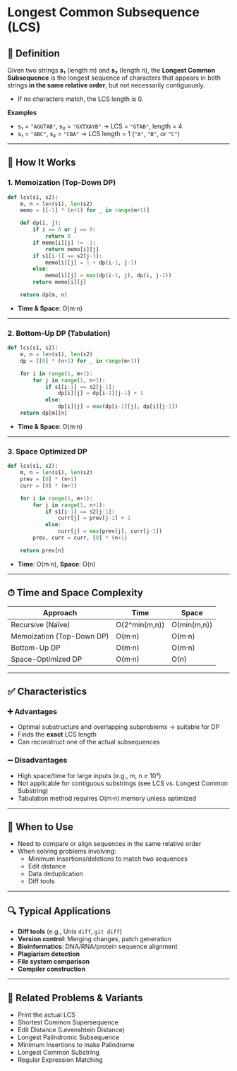 # Longest Common Subsequence (LCS)

## 📌 Definition  
Given two strings **s₁** (length _m_) and **s₂** (length _n_), the **Longest Common Subsequence** is the longest sequence of characters that appears in both strings **in the same relative order**, but not necessarily contiguously.  
- If no characters match, the LCS length is 0.  

**Examples**  
- s₁ = `"AGGTAB"`, s₂ = `"GXTXAYB"` → LCS = `"GTAB"`, length = 4  
- s₁ = `"ABC"`,   s₂ = `"CBA"`     → LCS length = 1 (`"A"`, `"B"`, or `"C"`)

---

## 🧠 How It Works  

### 1. Memoization (Top-Down DP)  
```python
def lcs(s1, s2):
    m, n = len(s1), len(s2)
    memo = [[-1] * (n+1) for _ in range(m+1)]

    def dp(i, j):
        if i == 0 or j == 0:
            return 0
        if memo[i][j] != -1:
            return memo[i][j]
        if s1[i-1] == s2[j-1]:
            memo[i][j] = 1 + dp(i-1, j-1)
        else:
            memo[i][j] = max(dp(i-1, j), dp(i, j-1))
        return memo[i][j]

    return dp(m, n)
```
- **Time & Space**: O(m·n)

---

### 2. Bottom-Up DP (Tabulation)  
```python
def lcs(s1, s2):
    m, n = len(s1), len(s2)
    dp = [[0] * (n+1) for _ in range(m+1)]

    for i in range(1, m+1):
        for j in range(1, n+1):
            if s1[i-1] == s2[j-1]:
                dp[i][j] = dp[i-1][j-1] + 1
            else:
                dp[i][j] = max(dp[i-1][j], dp[i][j-1])
    return dp[m][n]
```
- **Time & Space**: O(m·n)

---

### 3. Space Optimized DP  
```python
def lcs(s1, s2):
    m, n = len(s1), len(s2)
    prev = [0] * (n+1)
    curr = [0] * (n+1)

    for i in range(1, m+1):
        for j in range(1, n+1):
            if s1[i-1] == s2[j-1]:
                curr[j] = prev[j-1] + 1
            else:
                curr[j] = max(prev[j], curr[j-1])
        prev, curr = curr, [0] * (n+1)

    return prev[n]
```
- **Time**: O(m·n), **Space**: O(n)

---

## ⏱ Time and Space Complexity

| Approach                  | Time          | Space           |
|---------------------------|---------------|------------------|
| Recursive (Naïve)         | O(2^min(m,n)) | O(min(m,n))      |
| Memoization (Top-Down DP) | O(m·n)        | O(m·n)           |
| Bottom-Up DP              | O(m·n)        | O(m·n)           |
| Space-Optimized DP        | O(m·n)        | O(n)             |

---

## ✅ Characteristics  

### ➕ Advantages  
- Optimal substructure and overlapping subproblems → suitable for DP  
- Finds the **exact** LCS length  
- Can reconstruct one of the actual subsequences  

### ➖ Disadvantages  
- High space/time for large inputs (e.g., m, n ≥ 10⁵)  
- Not applicable for contiguous substrings (see LCS vs. Longest Common Substring)  
- Tabulation method requires O(m·n) memory unless optimized

---

## 🧭 When to Use  
- Need to compare or align sequences in the same relative order  
- When solving problems involving:
  - Minimum insertions/deletions to match two sequences  
  - Edit distance  
  - Data deduplication  
  - Diff tools

---

## 🔍 Typical Applications  
- **Diff tools** (e.g., Unix `diff`, `git diff`)  
- **Version control**: Merging changes, patch generation  
- **Bioinformatics**: DNA/RNA/protein sequence alignment  
- **Plagiarism detection**  
- **File system comparison**  
- **Compiler construction**

---

## 🔗 Related Problems & Variants  
- Print the actual LCS  
- Shortest Common Supersequence  
- Edit Distance (Levenshtein Distance)  
- Longest Palindromic Subsequence  
- Minimum Insertions to make Palindrome  
- Longest Common Substring  
- Regular Expression Matching  